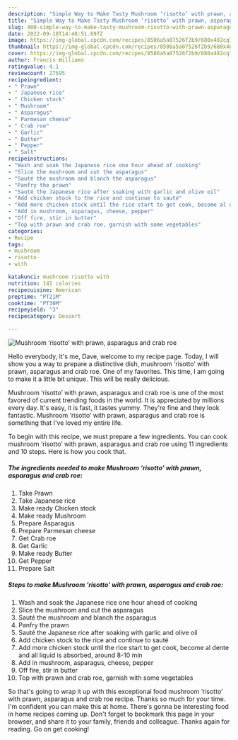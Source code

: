 ```yaml
---
description: "Simple Way to Make Tasty Mushroom ‘risotto’ with prawn, asparagus and crab roe"
title: "Simple Way to Make Tasty Mushroom ‘risotto’ with prawn, asparagus and crab roe"
slug: 408-simple-way-to-make-tasty-mushroom-risotto-with-prawn-asparagus-and-crab-roe
date: 2022-09-18T14:48:51.697Z
image: https://img-global.cpcdn.com/recipes/8586a5a07526f2b9/680x482cq70/mushroom-risotto-with-prawn-asparagus-and-crab-roe-recipe-main-photo.jpg
thumbnail: https://img-global.cpcdn.com/recipes/8586a5a07526f2b9/680x482cq70/mushroom-risotto-with-prawn-asparagus-and-crab-roe-recipe-main-photo.jpg
cover: https://img-global.cpcdn.com/recipes/8586a5a07526f2b9/680x482cq70/mushroom-risotto-with-prawn-asparagus-and-crab-roe-recipe-main-photo.jpg
author: Francis Williams
ratingvalue: 4.1
reviewcount: 27595
recipeingredient:
- " Prawn"
- " Japanese rice"
- " Chicken stock"
- " Mushroom"
- " Asparagus"
- " Parmesan cheese"
- " Crab roe"
- " Garlic"
- " Butter"
- " Pepper"
- " Salt"
recipeinstructions:
- "Wash and soak the Japanese rice one hour ahead of cooking"
- "Slice the mushroom and cut the asparagus"
- "Sauté the mushroom and blanch the asparagus"
- "Panfry the prawn"
- "Sauté the Japanese rice after soaking with garlic and olive oil"
- "Add chicken stock to the rice and continue to sauté"
- "Add more chicken stock until the rice start to get cook, become al dente and all liquid is absorbed, around 8-10 min"
- "Add in mushroom, asparagus, cheese, pepper"
- "Off fire, stir in butter"
- "Top with prawn and crab roe, garnish with some vegetables"
categories:
- Recipe
tags:
- mushroom
- risotto
- with

katakunci: mushroom risotto with 
nutrition: 141 calories
recipecuisine: American
preptime: "PT21M"
cooktime: "PT30M"
recipeyield: "3"
recipecategory: Dessert

---
```



![Mushroom ‘risotto’ with prawn, asparagus and crab roe](https://img-global.cpcdn.com/recipes/8586a5a07526f2b9/680x482cq70/mushroom-risotto-with-prawn-asparagus-and-crab-roe-recipe-main-photo.jpg)

Hello everybody, it's me, Dave, welcome to my recipe page. Today, I will show you a way to prepare a distinctive dish, mushroom ‘risotto’ with prawn, asparagus and crab roe. One of my favorites. This time, I am going to make it a little bit unique. This will be really delicious.



Mushroom ‘risotto’ with prawn, asparagus and crab roe is one of the most favored of current trending foods in the world. It is appreciated by millions every day. It's easy, it is fast, it tastes yummy. They're fine and they look fantastic. Mushroom ‘risotto’ with prawn, asparagus and crab roe is something that I've loved my entire life.


To begin with this recipe, we must prepare a few ingredients. You can cook mushroom ‘risotto’ with prawn, asparagus and crab roe using 11 ingredients and 10 steps. Here is how you cook that.

<!--inarticleads1-->

##### The ingredients needed to make Mushroom ‘risotto’ with prawn, asparagus and crab roe:

1. Take  Prawn
1. Take  Japanese rice
1. Make ready  Chicken stock
1. Make ready  Mushroom
1. Prepare  Asparagus
1. Prepare  Parmesan cheese
1. Get  Crab roe
1. Get  Garlic
1. Make ready  Butter
1. Get  Pepper
1. Prepare  Salt




<!--inarticleads2-->

##### Steps to make Mushroom ‘risotto’ with prawn, asparagus and crab roe:

1. Wash and soak the Japanese rice one hour ahead of cooking
1. Slice the mushroom and cut the asparagus
1. Sauté the mushroom and blanch the asparagus
1. Panfry the prawn
1. Sauté the Japanese rice after soaking with garlic and olive oil
1. Add chicken stock to the rice and continue to sauté
1. Add more chicken stock until the rice start to get cook, become al dente and all liquid is absorbed, around 8-10 min
1. Add in mushroom, asparagus, cheese, pepper
1. Off fire, stir in butter
1. Top with prawn and crab roe, garnish with some vegetables




So that's going to wrap it up with this exceptional food mushroom ‘risotto’ with prawn, asparagus and crab roe recipe. Thanks so much for your time. I'm confident you can make this at home. There's gonna be interesting food in home recipes coming up. Don't forget to bookmark this page in your browser, and share it to your family, friends and colleague. Thanks again for reading. Go on get cooking!
